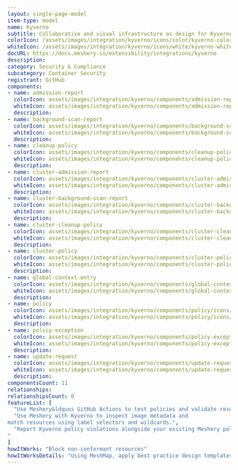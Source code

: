 ```yaml
---
layout: single-page-model
item-type: model
name: Kyverno
subtitle: Collaborative and visual infrastructure as design for Kyverno
colorIcon: /assets/images/integration/kyverno/icons/color/kyverno-color.svg
whiteIcon: /assets/images/integration/kyverno/icons/white/kyverno-white.svg
docURL: https://docs.meshery.io/extensibility/integrations/kyverno
description: 
category: Security & Compliance
subcategory: Container Security
registrant: GitHub
components: 
- name: admission-report
  colorIcon: assets/images/integration/kyverno/components/admission-report/icons/color/admission-report-color.svg
  whiteIcon: assets/images/integration/kyverno/components/admission-report/icons/white/admission-report-white.svg
  description: 
- name: background-scan-report
  colorIcon: assets/images/integration/kyverno/components/background-scan-report/icons/color/background-scan-report-color.svg
  whiteIcon: assets/images/integration/kyverno/components/background-scan-report/icons/white/background-scan-report-white.svg
  description: 
- name: cleanup-policy
  colorIcon: assets/images/integration/kyverno/components/cleanup-policy/icons/color/cleanup-policy-color.svg
  whiteIcon: assets/images/integration/kyverno/components/cleanup-policy/icons/white/cleanup-policy-white.svg
  description: 
- name: cluster-admission-report
  colorIcon: assets/images/integration/kyverno/components/cluster-admission-report/icons/color/cluster-admission-report-color.svg
  whiteIcon: assets/images/integration/kyverno/components/cluster-admission-report/icons/white/cluster-admission-report-white.svg
  description: 
- name: cluster-background-scan-report
  colorIcon: assets/images/integration/kyverno/components/cluster-background-scan-report/icons/color/cluster-background-scan-report-color.svg
  whiteIcon: assets/images/integration/kyverno/components/cluster-background-scan-report/icons/white/cluster-background-scan-report-white.svg
  description: 
- name: cluster-cleanup-policy
  colorIcon: assets/images/integration/kyverno/components/cluster-cleanup-policy/icons/color/cluster-cleanup-policy-color.svg
  whiteIcon: assets/images/integration/kyverno/components/cluster-cleanup-policy/icons/white/cluster-cleanup-policy-white.svg
  description: 
- name: cluster-policy
  colorIcon: assets/images/integration/kyverno/components/cluster-policy/icons/color/cluster-policy-color.svg
  whiteIcon: assets/images/integration/kyverno/components/cluster-policy/icons/white/cluster-policy-white.svg
  description: 
- name: global-context-entry
  colorIcon: assets/images/integration/kyverno/components/global-context-entry/icons/color/global-context-entry-color.svg
  whiteIcon: assets/images/integration/kyverno/components/global-context-entry/icons/white/global-context-entry-white.svg
  description: 
- name: policy
  colorIcon: assets/images/integration/kyverno/components/policy/icons/color/policy-color.svg
  whiteIcon: assets/images/integration/kyverno/components/policy/icons/white/policy-white.svg
  description: 
- name: policy-exception
  colorIcon: assets/images/integration/kyverno/components/policy-exception/icons/color/policy-exception-color.svg
  whiteIcon: assets/images/integration/kyverno/components/policy-exception/icons/white/policy-exception-white.svg
  description: 
- name: update-request
  colorIcon: assets/images/integration/kyverno/components/update-request/icons/color/update-request-color.svg
  whiteIcon: assets/images/integration/kyverno/components/update-request/icons/white/update-request-white.svg
  description: 
componentsCount: 11
relationships: 
relationshipsCount: 0
featureList: [
  "Use Meshery&ldquos GitHub Actions to test policies and validate resources without need for the Kyverno CLI.",
  "Use Meshery with Kyverno to inspect image metadata and 
match resources using label selectors and wildcards.",
  "Report Kyverno policy violations alongside your existing Meshery policy reports.
"
]
howItWorks: "Block non-conformant resources"
howItWorksDetails: "Using MeshMap, apply best practice design templates for admission control over non-conformant resources."
---
```

